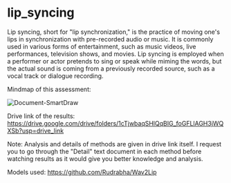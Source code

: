# lip_syncing

Lip syncing, short for "lip synchronization," is the practice of moving one's lips in synchronization with pre-recorded audio or music. It is commonly used in various forms of entertainment, such as music videos, live performances, television shows, and movies. Lip syncing is employed when a performer or actor pretends to sing or speak while miming the words, but the actual sound is coming from a previously recorded source, such as a vocal track or dialogue recording.

Mindmap of this assessment:

![Document-SmartDraw](https://github.com/Kie786/lip_syncing/assets/96609652/42ea7f39-bc62-4af3-9bef-ea2e2b177ae3)

Drive link of the results: https://drive.google.com/drive/folders/1cTjwbaqSHlQqBIG_foGFLlAGH3jWQXSb?usp=drive_link

Note: Analysis and details of methods are given in drive link itself. I request you to go through the "Detail" text document in each method before watching results as it would give you better knowledge and analysis. 

Models used: https://github.com/Rudrabha/Wav2Lip
